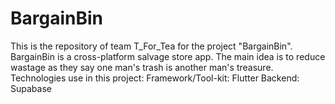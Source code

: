 # BargainBin
This is the repository of team T_For_Tea for the project "BargainBin".
BargainBin is a cross-platform salvage store app. The main idea is to reduce wastage as they say one man's trash is another man's treasure. 
Technologies use in this project:
  Framework/Tool-kit: Flutter
  Backend: Supabase 
